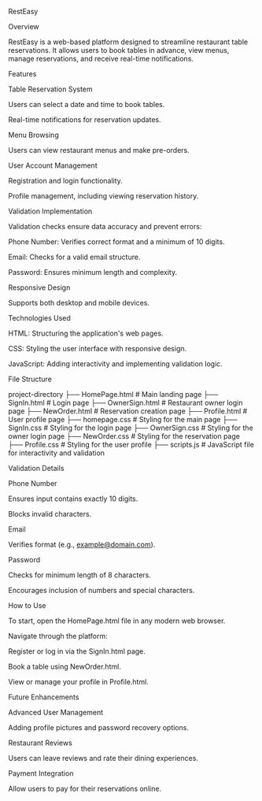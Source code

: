 RestEasy

Overview

RestEasy is a web-based platform designed to streamline restaurant table reservations. It allows users to book tables in advance, view menus, manage reservations, and receive real-time notifications.

Features

Table Reservation System

Users can select a date and time to book tables.

Real-time notifications for reservation updates.

Menu Browsing

Users can view restaurant menus and make pre-orders.

User Account Management

Registration and login functionality.

Profile management, including viewing reservation history.

Validation Implementation

Validation checks ensure data accuracy and prevent errors:

Phone Number: Verifies correct format and a minimum of 10 digits.

Email: Checks for a valid email structure.

Password: Ensures minimum length and complexity.

Responsive Design

Supports both desktop and mobile devices.

Technologies Used

HTML: Structuring the application's web pages.

CSS: Styling the user interface with responsive design.

JavaScript: Adding interactivity and implementing validation logic.

File Structure

project-directory
├── HomePage.html          # Main landing page
├── SignIn.html            # Login page
├── OwnerSign.html         # Restaurant owner login page
├── NewOrder.html          # Reservation creation page
├── Profile.html           # User profile page
├── homepage.css           # Styling for the main page
├── SignIn.css             # Styling for the login page
├── OwnerSign.css          # Styling for the owner login page
├── NewOrder.css           # Styling for the reservation page
├── Profile.css            # Styling for the user profile
├── scripts.js             # JavaScript file for interactivity and validation

Validation Details

Phone Number

Ensures input contains exactly 10 digits.

Blocks invalid characters.

Email

Verifies format (e.g., example@domain.com).

Password

Checks for minimum length of 8 characters.

Encourages inclusion of numbers and special characters.

How to Use

To start, open the HomePage.html file in any modern web browser.

Navigate through the platform:

Register or log in via the SignIn.html page.

Book a table using NewOrder.html.

View or manage your profile in Profile.html.

Future Enhancements

Advanced User Management

Adding profile pictures and password recovery options.

Restaurant Reviews

Users can leave reviews and rate their dining experiences.

Payment Integration

Allow users to pay for their reservations online.
